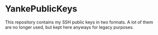 # YankePublicKeys

This repository contains my SSH public keys in two formats. A lot of them are no longer used, but kept here anyways for legacy purposes.

